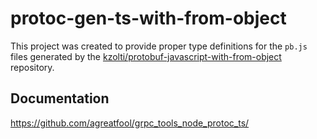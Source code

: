 # protoc-gen-ts-with-from-object

This project was created to provide proper type definitions for the `pb.js` files generated by the [kzolti/protobuf-javascript-with-from-object](https://github.com/kzolti/protobuf-javascript-with-from-object) repository.

## Documentation
https://github.com/agreatfool/grpc_tools_node_protoc_ts/
